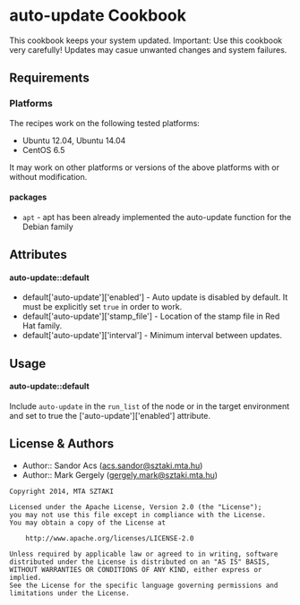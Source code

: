 auto-update Cookbook
====================

This cookbook keeps your system updated. Important: Use this cookbook very carefully! Updates may casue unwanted changes and system failures.

Requirements
------------

### Platforms
The recipes work on the following tested platforms:

- Ubuntu 12.04, Ubuntu 14.04
- CentOS 6.5

It may work on other platforms or versions of the above platforms with or without modification.

#### packages
- `apt` - apt has been already implemented the auto-update function for the Debian family

Attributes
----------
#### auto-update::default

* default['auto-update']['enabled'] - Auto update is disabled by default. It must be explicitly set `true` in order to work.
* default['auto-update']['stamp_file'] - Location of the stamp file in Red Hat family.
* default['auto-update']['interval'] - Minimum interval between updates.

Usage
-----
#### auto-update::default

Include `auto-update` in the `run_list` of the node or in the target environment and set to true
the ['auto-update']['enabled'] attribute. 

License & Authors
-----------------
- Author:: Sandor Acs (<acs.sandor@sztaki.mta.hu>)
- Author:: Mark Gergely (<gergely.mark@sztaki.mta.hu>)

```text
Copyright 2014, MTA SZTAKI

Licensed under the Apache License, Version 2.0 (the "License");
you may not use this file except in compliance with the License.
You may obtain a copy of the License at

    http://www.apache.org/licenses/LICENSE-2.0

Unless required by applicable law or agreed to in writing, software
distributed under the License is distributed on an "AS IS" BASIS,
WITHOUT WARRANTIES OR CONDITIONS OF ANY KIND, either express or implied.
See the License for the specific language governing permissions and
limitations under the License.
```